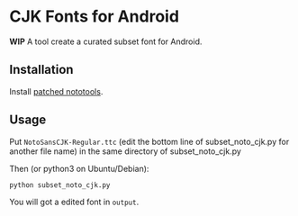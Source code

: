 # CJK Fonts for Android
**WIP**
A tool create a curated subset font for Android.

## Installation
Install [patched nototools](https://github.com/WordlessEcho/nototools).

## Usage
Put `NotoSansCJK-Regular.ttc` (edit the bottom line of subset_noto_cjk.py for another file name) in the same directory of subset_noto_cjk.py

Then (or python3 on Ubuntu/Debian):
```bash
python subset_noto_cjk.py
```

You will got a edited font in `output`.
